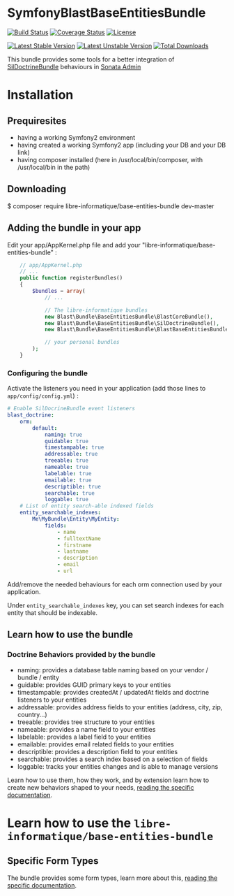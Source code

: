 # SymfonyBlastBaseEntitiesBundle

[![Build Status](https://travis-ci.org/blast-project/BaseEntitiesBundle.svg?branch=master)](https://travis-ci.org/blast-project/BaseEntitiesBundle)
[![Coverage Status](https://coveralls.io/repos/github/blast-project/BaseEntitiesBundle/badge.svg?branch=master)](https://coveralls.io/github/blast-project/BaseEntitiesBundle?branch=master)
[![License](https://img.shields.io/github/license/blast-project/BaseEntitiesBundle.svg?style=flat-square)](./LICENCE.md)

[![Latest Stable Version](https://poser.pugx.org/blast-project/base-entities-bundle/v/stable)](https://packagist.org/packages/blast-project/base-entities-bundle)
[![Latest Unstable Version](https://poser.pugx.org/blast-project/base-entities-bundle/v/unstable)](https://packagist.org/packages/blast-project/base-entities-bundle)
[![Total Downloads](https://poser.pugx.org/blast-project/base-entities-bundle/downloads)](https://packagist.org/packages/blast-project/base-entities-bundle)


This bundle provides some tools for a better integration of
[SilDoctrineBundle](https://github.com/libre-informatique/SymfonySilDoctrineBundle)
behaviours in
[Sonata Admin](https://sonata-project.org/bundles/admin/master/doc/index.html)

Installation
============

Prequiresites
-------------

- having a working Symfony2 environment
- having created a working Symfony2 app (including your DB and your DB link)
- having composer installed (here in /usr/local/bin/composer, with /usr/local/bin in the path)

Downloading
-----------

  $ composer require libre-informatique/base-entities-bundle dev-master

Adding the bundle in your app
-----------------------------

Edit your app/AppKernel.php file and add your "libre-informatique/base-entities-bundle" :

```php
    // app/AppKernel.php
    // ...
    public function registerBundles()
    {
        $bundles = array(
            // ...

            // The libre-informatique bundles
            new Blast\Bundle\BaseEntitiesBundle\BlastCoreBundle(),
            new Blast\Bundle\BaseEntitiesBundle\SilDoctrineBundle(),
            new Blast\Bundle\BaseEntitiesBundle\BlastBaseEntitiesBundle(),

            // your personal bundles
        );
    }
```
### Configuring the bundle

Activate the listeners you need in your application  (add those lines to ```app/config/config.yml```) :

```yml
# Enable SilDocrineBundle event listeners
blast_doctrine:
    orm:
        default:
            naming: true
            guidable: true
            timestampable: true
            addressable: true
            treeable: true
            nameable: true
            labelable: true
            emailable: true
            descriptible: true
            searchable: true
            loggable: true
    # List of entity search-able indexed fields
    entity_searchable_indexes:
        Me\MyBundle\Entity\MyEntity:
            fields:
                - name
                - fulltextName
                - firstname
                - lastname
                - description
                - email
                - url
```

Add/remove the needed behaviours for each orm connection used by your application.

Under `entity_searchable_indexes` key, you can set search indexes for each entity that should be indexable.

## Learn how to use the bundle

### Doctrine Behaviors provided by the bundle

- naming: provides a database table naming based on your vendor / bundle / entity
- guidable: provides GUID primary keys to your entities
- timestampable: provides createdAt / updatedAt fields and doctrine listeners to your entities
- addressable: provides address fields to your entities (address, city, zip, country...)
- treeable: provides tree structure to your entities
- nameable: provides a name field to your entities
- labelable: provides a label field to your entities
- emailable: provides email related fields to your entities
- descriptible: provides a description field to your entities
- searchable: provides a search index based on a selection of fields
- loggable:  tracks your entities changes and is able to manage versions

Learn how to use them, how they work, and by extension learn how to create new behaviors shaped to your needs, [reading the specific documentation](Resources/doc/base_entities_management.md).

Learn how to use the ```libre-informatique/base-entities-bundle```
==================================================================

Specific Form Types
-------------------

The bundle provides some form types, learn more about this, [reading the specific documentation](Resources/doc/README-FormTypes.md).
